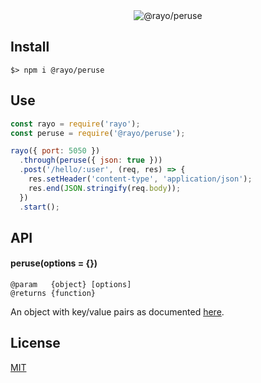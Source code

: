 <div align="center">
  <img src="https://raw.githubusercontent.com/GetRayo/Assets/master/Images/Cover_peruse.png" alt="@rayo/peruse" />
</div>

## Install

```
$> npm i @rayo/peruse
```


## Use

```js
const rayo = require('rayo');
const peruse = require('@rayo/peruse');

rayo({ port: 5050 })
  .through(peruse({ json: true }))
  .post('/hello/:user', (req, res) => {
    res.setHeader('content-type', 'application/json');
    res.end(JSON.stringify(req.body));
  })
  .start();
```


## API

#### peruse(options = {})
```
@param   {object} [options]
@returns {function}
```

An object with key/value pairs as documented [here](https://nodejs.org/dist/latest-v8.x/docs/api/zlib.html#zlib_class_options).


## License

[MIT](https://github.com/GetRayo/rayo.js/blob/master/LICENSE)

